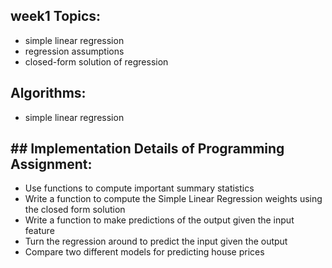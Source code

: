 ## week1 Topics:
* simple linear regression
* regression assumptions
* closed-form solution of regression


## Algorithms: 
* simple linear regression

## ## Implementation Details of Programming Assignment:
* Use functions to compute important summary statistics
* Write a function to compute the Simple Linear Regression weights using the closed form solution
* Write a function to make predictions of the output given the input feature
* Turn the regression around to predict the input given the output
* Compare two different models for predicting house prices
